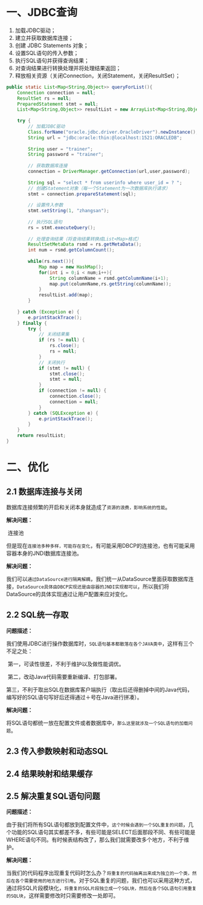 # 一、JDBC查询

1. 加载JDBC驱动；
2. 建立并获取数据库连接；
3. 创建 JDBC Statements 对象；
4. 设置SQL语句的传入参数；
5. 执行SQL语句并获得查询结果；
6. 对查询结果进行转换处理并将处理结果返回；
7. 释放相关资源（关闭Connection，关闭Statement，关闭ResultSet）；

```java
public static List<Map<String,Object>> queryForList(){  
    Connection connection = null;  
    ResultSet rs = null;  
    PreparedStatement stmt = null;  
    List<Map<String,Object>> resultList = new ArrayList<Map<String,Object>>();  
          
    try {  
        // 加载JDBC驱动  
        Class.forName("oracle.jdbc.driver.OracleDriver").newInstance();  
        String url = "jdbc:oracle:thin:@localhost:1521:ORACLEDB";  
              
        String user = "trainer";   
        String password = "trainer";   
              
        // 获取数据库连接  
        connection = DriverManager.getConnection(url,user,password);   
              
        String sql = "select * from userinfo where user_id = ? ";  
        // 创建Statement对象（每一个Statement为一次数据库执行请求）  
        stmt = connection.prepareStatement(sql);  
              
        // 设置传入参数  
        stmt.setString(1, "zhangsan");  
              
        // 执行SQL语句  
        rs = stmt.executeQuery();  
              
        // 处理查询结果（将查询结果转换成List<Map>格式）  
        ResultSetMetaData rsmd = rs.getMetaData();  
        int num = rsmd.getColumnCount();  
              
        while(rs.next()){  
            Map map = new HashMap();  
            for(int i = 0;i < num;i++){  
                String columnName = rsmd.getColumnName(i+1);  
                map.put(columnName,rs.getString(columnName));  
            }  
            resultList.add(map);  
        }  
              
    } catch (Exception e) {  
        e.printStackTrace();  
    } finally {  
        try {  
            // 关闭结果集  
            if (rs != null) {  
                rs.close();  
                rs = null;  
            }  
            // 关闭执行  
            if (stmt != null) {  
                stmt.close();  
                stmt = null;  
            }  
            if (connection != null) {  
                connection.close();  
                connection = null;  
            }  
        } catch (SQLException e) {  
            e.printStackTrace();  
        }  
    }        
    return resultList;  
}
```

# 二、优化

## 2.1 数据库连接与关闭

数据库连接频繁的开启和关闭本身就造成了`资源的浪费，影响系统的性能`。

**解决问题：**

​	连接池

但是现在`连接池多种多样，可能存在变化`，有可能采用DBCP的连接池，也有可能采用容器本身的JNDI数据库连接池。

**解决问题：**

我们可以`通过DataSource进行隔离解耦`，我们统一从DataSource里面获取数据库连接，`DataSource具体由DBCP实现还是由容器的JNDI实现都可以`，所以我们将DataSource的具体实现通过让用户配置来应对变化。

## 2.2 SQL统一存取

 **问题描述：**

​	我们使用JDBC进行操作数据库时，`SQL语句基本都散落在各个JAVA类中`，这样有三个不足之处：

​	第一，可读性很差，不利于维护以及做性能调优。

​	第二，改动Java代码需要重新编译、打包部署。

​	第三，不利于取出SQL在数据库客户端执行（取出后还得删掉中间的Java代码，编写好的SQL语句写好后还得通过＋号在Java进行拼凑）。

**解决问题：**

​	将SQL语句都统一放在配置文件或者数据库中，`那么这里就涉及一个SQL语句的加载问题`。

## 2.3 传入参数映射和动态SQL

## 2.4 结果映射和结果缓存

## 2.5 解决重复SQL语句问题

**问题描述：**

​		由于我们将所有SQL语句都放到配置文件中，`这个时候会遇到一个SQL重复的问题`，几个功能的SQL语句其实都差不多，有些可能是SELECT后面那段不同、有些可能是WHERE语句不同。有时候表结构改了，那么我们就需要改多个地方，不利于维护。

**解决问题：**

​	当我们的代码程序出现重复代码时怎么办？`将重复的代码抽离出来成为独立的一个类，然后在各个需要使用的地方进行引用`。对于SQL重复的问题，我们也可以采用这种方式，通过将SQL片段模块化，`将重复的SQL片段独立成一个SQL块，然后在各个SQL语句引用重复的SQL块`，这样需要修改时只需要修改一处即可。
